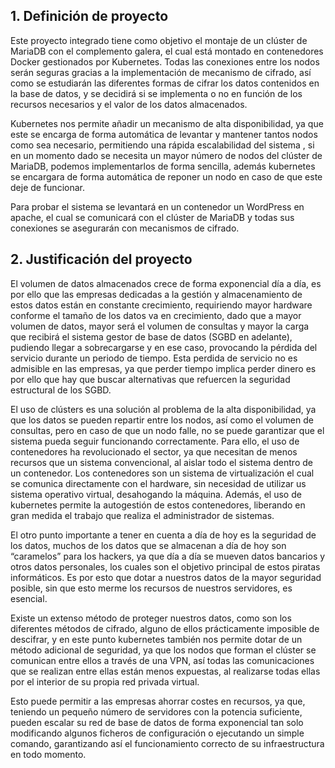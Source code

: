 ## 1. Definición de proyecto

Este proyecto integrado tiene como objetivo el montaje de un clúster de MariaDB con el complemento galera, el cual está montado en contenedores Docker gestionados por Kubernetes. Todas las conexiones entre los nodos serán seguras gracias a la implementación de mecanismo de cifrado, así como se estudiarán las diferentes formas de cifrar los datos contenidos en la base de datos, y se decidirá si se implementa o no en función de los recursos necesarios y el valor de los datos almacenados.

Kubernetes nos permite añadir un mecanismo de alta disponibilidad, ya que este se encarga de forma automática de levantar y mantener tantos nodos como sea necesario, permitiendo una rápida escalabilidad del sistema , si en un momento dado se necesita un mayor número de nodos del clúster de MariaDB, podemos implementarlos de forma sencilla, además kubernetes se encargara de forma automática de reponer un nodo en caso de que este deje de funcionar.

Para probar el sistema se levantará en un contenedor un WordPress en apache, el cual se comunicará con el clúster de MariaDB y todas sus conexiones se asegurarán con mecanismos de cifrado.

## 2. Justificación del proyecto
El volumen de datos almacenados crece de forma exponencial día a día, es por ello que las empresas dedicadas a la gestión y almacenamiento de estos datos están en constante crecimiento, requiriendo mayor hardware conforme el tamaño de los datos va en crecimiento, dado que a mayor volumen de datos, mayor será el volumen de consultas y mayor la carga que recibirá el sistema gestor de base de datos (SGBD en adelante), pudiendo llegar a sobrecargarse y en ese caso, provocando la pérdida del servicio durante un periodo de tiempo.
Esta perdida de servicio no es admisible en las empresas, ya que perder tiempo implica perder dinero es por ello que hay que buscar alternativas que refuercen la seguridad estructural de los SGBD.

El uso de clústers es una solución al problema de la alta disponibilidad, ya que los datos se pueden repartir entre los nodos, así como el volumen de consultas, pero en caso de que un nodo falle, no se puede garantizar que el sistema pueda seguir funcionando correctamente. Para ello, el uso de contenedores ha revolucionado el sector, ya que necesitan de menos recursos que un sistema convencional, al aislar todo el sistema dentro de un contenedor. Los contenedores son un sistema de virtualización el cual se comunica directamente con el hardware, sin necesidad de utilizar us sistema operativo virtual, desahogando la máquina. Además, el uso de kubernetes permite la autogestión de estos contenedores, liberando en gran medida el trabajo que realiza el administrador de sistemas.

El otro punto importante a tener en cuenta a día de hoy es la seguridad de los datos, muchos de los datos que se almacenan a día de hoy son “caramelos” para los hackers, ya que día a día se mueven datos bancarios y otros datos personales, los cuales son el objetivo principal de estos piratas informáticos. Es por esto que dotar a nuestros datos de la mayor seguridad posible, sin que esto merme los recursos de nuestros servidores, es esencial.

Existe un extenso método de proteger nuestros datos, como son los diferentes métodos de cifrado, alguno de ellos prácticamente imposible de descifrar, y en este punto kubernetes también nos permite dotar de un método adicional de seguridad, ya que los nodos que forman el clúster se comunican entre ellos a través de una VPN, así todas las comunicaciones que se realizan entre ellas están menos expuestas, al realizarse todas ellas por el interior de su propia red privada virtual.

Esto puede permitir a las empresas ahorrar costes en recursos, ya que, teniendo un pequeño número de servidores con la potencia suficiente, pueden escalar su red de base de datos de forma exponencial tan solo modificando algunos ficheros de configuración o ejecutando un simple comando, garantizando así el funcionamiento correcto de su infraestructura en todo momento.
